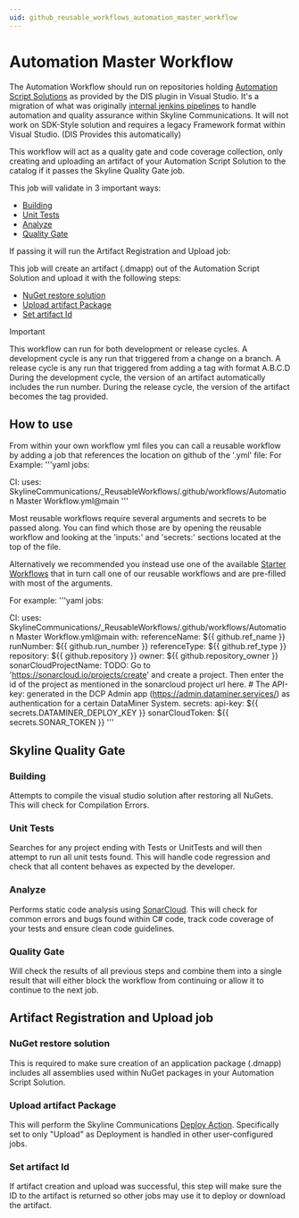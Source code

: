 ```yaml
---
uid: github_reusable_workflows_automation_master_workflow
---
```


# Automation Master Workflow

The Automation Workflow should run on repositories holding [Automation Script Solutions](xref:Automation_scripts_as_a_Visual_Studio_solution) as provided by the DIS plugin in Visual Studio.
It's a migration of what was originally [internal jenkins pipelines](xref:Pipeline_stages_for_Automation_scripts) to handle automation and quality assurance within Skyline Communications.
It will not work on SDK-Style solution and requires a legacy Framework format within Visual Studio. (DIS Provides this automatically)

This workflow will act as a quality gate and code coverage collection, only creating and uploading an artifact of your Automation Script Solution to the catalog if it passes the Skyline Quality Gate job.

This job will validate in 3 important ways:

- [Building](#building)
- [Unit Tests](#unit-tests)
- [Analyze](#analyze)
- [Quality Gate](#quality-gate)

If passing it will run the Artifact Registration and Upload job:

This job will create an artifact (.dmapp) out of the Automation Script Solution and upload it with the following steps:

- [NuGet restore solution](#nuget-restore-solution)
- [Upload artifact Package](#upload-artifact-package)
- [Set artifact Id](#set-artifact-id)

> [!IMPORTANT]
> This workflow can run for both development or release cycles.
> A development cycle is any run that triggered from a change on a branch.
> A release cycle is any run that triggered from adding a tag with format A.B.C.D
> During the development cycle, the version of an artifact automatically includes the run number.
> During the release cycle, the version of the artifact becomes the tag provided.

## How to use

From within your own workflow yml files you can call a reusable workflow by adding a job that references the location on github of the '.yml' file:
For Example:
'''yaml
jobs:

  CI:
    uses: SkylineCommunications/_ReusableWorkflows/.github/workflows/Automation Master Workflow.yml@main
'''

Most reusable workflows require several arguments and secrets to be passed along.
You can find which those are by opening the reusable workflow and looking at the 'inputs:' and 'secrets:' sections located at the top of the file.

Alternatively we recommended you instead use one of the available [Starter Workflows](xref:github_starter_workflows) that in turn call one of our reusable workflows and are pre-filled with most of the arguments.

For example:
'''yaml
jobs:

  CI:
    uses: SkylineCommunications/_ReusableWorkflows/.github/workflows/Automation Master Workflow.yml@main
    with:
      referenceName: ${{ github.ref_name }}
      runNumber: ${{ github.run_number }}
      referenceType: ${{ github.ref_type }}
      repository: ${{ github.repository }}
      owner: ${{ github.repository_owner }}
      sonarCloudProjectName: TODO: Go to 'https://sonarcloud.io/projects/create' and create a project. Then enter the id of the project as mentioned in the sonarcloud project url here.
      # The API-key: generated in the DCP Admin app (https://admin.dataminer.services/) as authentication for a certain DataMiner System.
    secrets:
      api-key: ${{ secrets.DATAMINER_DEPLOY_KEY }}
      sonarCloudToken: ${{ secrets.SONAR_TOKEN }}
'''

## Skyline Quality Gate

### Building

Attempts to compile the visual studio solution after restoring all NuGets.
This will check for Compilation Errors.

### Unit Tests

Searches for any project ending with Tests or UnitTests and will then attempt to run all unit tests found.
This will handle code regression and check that all content behaves as expected by the developer.

### Analyze

Performs static code analysis using [SonarCloud](https://www.sonarsource.com/products/sonarcloud/).
This will check for common errors and bugs found within C# code, track code coverage of your tests and ensure clean code guidelines.

### Quality Gate

Will check the results of all previous steps and combine them into a single result that will either block the workflow from continuing or allow it to continue to the next job.

## Artifact Registration and Upload job

### NuGet restore solution

This is required to make sure creation of an application package (.dmapp) includes all assemblies used within NuGet packages in your Automation Script Solution.

### Upload artifact Package

This will perform the Skyline Communications [Deploy Action](xref:Deploying_Automation_scripts_from_a_GitHub_repository). Specifically set to only "Upload" as Deployment is handled in other user-configured jobs.

### Set artifact Id

If artifact creation and upload was successful, this step will make sure the ID to the artifact is returned so other jobs may use it to deploy or download the artifact.
